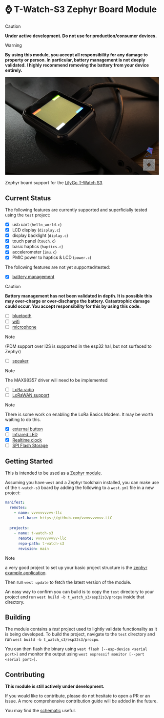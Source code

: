 # ⌚️ T-Watch-S3 Zephyr Board Module #


> [!CAUTION]
> **Under active development. Do not use for production/consumer devices.**

> [!WARNING] 
> **By using this module, you accept all responsibility for any damage to property or person. In particular, battery management is not deeply validated. I highly recommend removing the battery from your device entirely.**

![t-watch-s3](./docs/images/t-watch.png)

Zephyr board support for the [LilyGo T-Watch S3](https://lilygo.cc/products/t-watch-s3).

## Current Status ##

The following features are currently supported and superficially tested using the `test` project:

- [x] usb uart (`hello_world.c`)
- [x] LCD display (`display.c`)
- [x] display backlight (`diplay.c`)
- [x] touch panel (`touch.c`)
- [x] basic haptics (`haptics.c`)
- [x] accelerometer (`imu.c`)
- [x] PMIC power to haptics & LCD (`power.c`)

The following features are not yet supported/tested:

- [x] [battery management](https://github.com/vvvvvvvvvv-LLC/t-watch-s3/issues/11)
> [!CAUTION] 
> **Battery management has not been validated in depth. It is possible this may over-charge or over-discharge the battery. Catastrophic damage could occur. You accept responsibility for this by using this code.**
- [ ] [bluetooth](https://github.com/vvvvvvvvvv-LLC/t-watch-s3/issues/3)
- [ ] [wifi](https://github.com/vvvvvvvvvv-LLC/t-watch-s3/issues/2)
- [ ] [microphone](https://github.com/vvvvvvvvvv-LLC/t-watch-s3/issues/1)
> [!NOTE] 
> (PDM support over I2S is supported in the esp32 hal, but not surfaced to Zephyr)
- [ ] [speaker](https://github.com/vvvvvvvvvv-LLC/t-watch-s3/issues/4)
> [!NOTE]
> The MAX98357 driver will need to be implemented
- [ ] [LoRa radio](https://github.com/vvvvvvvvvv-LLC/t-watch-s3/issues/5)
- [ ] [LoRaWAN support](https://github.com/vvvvvvvvvv-LLC/t-watch-s3/issues/6)
> [!NOTE]
> There is some work on enabling the LoRa Basics Modem. It may be worth waiting to do this.
- [x] [external button](https://github.com/vvvvvvvvvv-LLC/t-watch-s3/issues/7)
- [ ] [Infrared LED](https://github.com/vvvvvvvvvv-LLC/t-watch-s3/issues/8)
- [x] [Realtime clock](https://github.com/vvvvvvvvvv-LLC/t-watch-s3/issues/9)
- [ ] [SPI Flash Storage](https://github.com/vvvvvvvvvv-LLC/t-watch-s3/issues/10)

## Getting Started ##

This is intended to be used as a [Zephyr module](https://docs.zephyrproject.org/latest/develop/modules.html).

Assuming you have `west` and a Zephyr toolchain installed, you can make use of the `t-watch-s3` board
by adding the following to a `west.yml` file in a new project:

```yaml
manifest:
  remotes:
    - name: vvvvvvvvvv-llc
      url-base: https://github.com/vvvvvvvvvv-LLC
  
  projects:
    - name: t-watch-s3
      remote: vvvvvvvvvv-llc
      repo-path: t-watch-s3
      revision: main
```

> [!NOTE] 
> a very good project to set up your basic project structure is the [zephyr example application](https://github.com/zephyrproject-rtos/example-application).

Then run `west update` to fetch the latest version of the module.

An easy way to confirm you can build is to copy the `test` directory to your project and run `west build -b t_watch_s3/esp32s3/procpu` inside that directory.


## Building ##

The module contains a *test* project used to lightly validate functionality as it is being developed.
To build the project, navigate to the `test` directory and run `west build -b t_watch_s3/esp32s3/procpu`.

You can then flash the binary using `west flash [--esp-device <serial port>]` and monitor
the output using `west espressif monitor [--port <serial port>]`.


## Contributing ##

**This module is still actively under development.**

If you would like to contribute, please do not hesitate to open a PR or an issue.
A more comprehensive contribution guide will be added in the future.

You may find the [schematic](./docs/T_WATCH_S3.pdf) useful.
